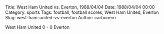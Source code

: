 Title: West Ham United vs. Everton, 1988/04/04
Date: 1988/04/04 00:00
Category: sports
Tags: football, football scores, West Ham United, Everton
Slug: west-ham-united-vs-everton
Author: carbonero


West Ham United 0 - 0 Everton
